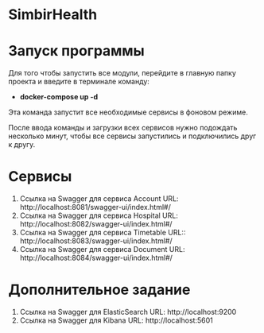 # SimbirHealth


# Запуск программы

Для того чтобы запустить все модули, перейдите в главную папку проекта и введите в терминале команду: 

- **docker-compose up -d**

Эта команда запустит все необходимые сервисы в фоновом режиме.

После ввода команды и загрузки всех сервисов нужно подождать несколько минут, чтобы все сервисы запустились и подключились друг к другу.

# Сервисы
1) Ссылка на Swagger для сервиса Account URL: http://localhost:8081/swagger-ui/index.html#/
2) Ссылка на Swagger для сервиса Hospital URL: http://localhost:8082/swagger-ui/index.html#/
3) Ссылка на Swagger для сервиса Timetable URL:: http://localhost:8083/swagger-ui/index.html#/
4) Ссылка на Swagger для сервиса Document URL: http://localhost:8084/swagger-ui/index.html#/

# Дополнительное задание   

1) Ссылка на Swagger для ElasticSearch URL: http://localhost:9200
2) Ссылка на Swagger для Kibana URL: http://localhost:5601
